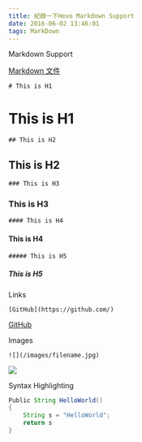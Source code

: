 ```yaml
---
title: 紀錄一下Hexo Markdown Support
date: 2016-06-02 13:46:01
tags: MarkDown
---
```


Markdown Support
<!-- more -->
[Markdown 文件](https://github.com/othree/markdown-syntax-zhtw/blob/master/syntax.md)


```
# This is H1
```
# This is H1
```
## This is H2
```
## This is H2
```
### This is H3
```
### This is H3
```
#### This is H4
```
#### This is H4
```
##### This is H5
```
##### This is H5


Links
```
[GitHub](https://github.com/)
```
[GitHub](https://github.com/)

Images
```
![](/images/filename.jpg)
```
![](/images/github.png)

Syntax Highlighting
```java
Public String HelloWorld()
{
	String s = "HelloWorld";
	return s 
}
```

